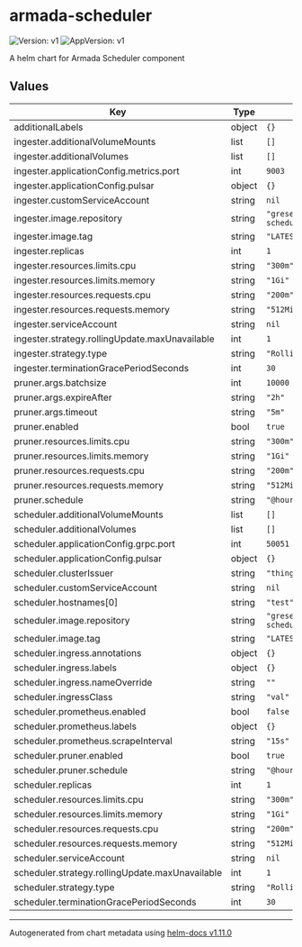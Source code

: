 # armada-scheduler

![Version: v1](https://img.shields.io/badge/Version-v1-informational?style=flat-square) ![AppVersion: v1](https://img.shields.io/badge/AppVersion-v1-informational?style=flat-square)

A helm chart for Armada Scheduler component

## Values

| Key | Type | Default | Description |
|-----|------|---------|-------------|
| additionalLabels | object | `{}` |  |
| ingester.additionalVolumeMounts | list | `[]` |  |
| ingester.additionalVolumes | list | `[]` |  |
| ingester.applicationConfig.metrics.port | int | `9003` |  |
| ingester.applicationConfig.pulsar | object | `{}` |  |
| ingester.customServiceAccount | string | `nil` |  |
| ingester.image.repository | string | `"gresearchdev/armada-scheduler-ingester"` |  |
| ingester.image.tag | string | `"LATEST"` |  |
| ingester.replicas | int | `1` |  |
| ingester.resources.limits.cpu | string | `"300m"` |  |
| ingester.resources.limits.memory | string | `"1Gi"` |  |
| ingester.resources.requests.cpu | string | `"200m"` |  |
| ingester.resources.requests.memory | string | `"512Mi"` |  |
| ingester.serviceAccount | string | `nil` |  |
| ingester.strategy.rollingUpdate.maxUnavailable | int | `1` |  |
| ingester.strategy.type | string | `"RollingUpdate"` |  |
| ingester.terminationGracePeriodSeconds | int | `30` |  |
| pruner.args.batchsize | int | `10000` |  |
| pruner.args.expireAfter | string | `"2h"` |  |
| pruner.args.timeout | string | `"5m"` |  |
| pruner.enabled | bool | `true` |  |
| pruner.resources.limits.cpu | string | `"300m"` |  |
| pruner.resources.limits.memory | string | `"1Gi"` |  |
| pruner.resources.requests.cpu | string | `"200m"` |  |
| pruner.resources.requests.memory | string | `"512Mi"` |  |
| pruner.schedule | string | `"@hourly"` |  |
| scheduler.additionalVolumeMounts | list | `[]` |  |
| scheduler.additionalVolumes | list | `[]` |  |
| scheduler.applicationConfig.grpc.port | int | `50051` |  |
| scheduler.applicationConfig.pulsar | object | `{}` |  |
| scheduler.clusterIssuer | string | `"thing"` |  |
| scheduler.customServiceAccount | string | `nil` |  |
| scheduler.hostnames[0] | string | `"test"` |  |
| scheduler.image.repository | string | `"gresearchdev/armada-scheduler"` |  |
| scheduler.image.tag | string | `"LATEST"` |  |
| scheduler.ingress.annotations | object | `{}` |  |
| scheduler.ingress.labels | object | `{}` |  |
| scheduler.ingress.nameOverride | string | `""` |  |
| scheduler.ingressClass | string | `"val"` |  |
| scheduler.prometheus.enabled | bool | `false` |  |
| scheduler.prometheus.labels | object | `{}` |  |
| scheduler.prometheus.scrapeInterval | string | `"15s"` |  |
| scheduler.pruner.enabled | bool | `true` |  |
| scheduler.pruner.schedule | string | `"@hourly"` |  |
| scheduler.replicas | int | `1` |  |
| scheduler.resources.limits.cpu | string | `"300m"` |  |
| scheduler.resources.limits.memory | string | `"1Gi"` |  |
| scheduler.resources.requests.cpu | string | `"200m"` |  |
| scheduler.resources.requests.memory | string | `"512Mi"` |  |
| scheduler.serviceAccount | string | `nil` |  |
| scheduler.strategy.rollingUpdate.maxUnavailable | int | `1` |  |
| scheduler.strategy.type | string | `"RollingUpdate"` |  |
| scheduler.terminationGracePeriodSeconds | int | `30` |  |

----------------------------------------------
Autogenerated from chart metadata using [helm-docs v1.11.0](https://github.com/norwoodj/helm-docs/releases/v1.11.0)

